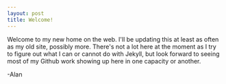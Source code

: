 ```yaml
---
layout: post
title: Welcome!
---
```


Welcome to my new home on the web. I'll be updating this at least as often as my old site, possibly more. There's not a lot here at the moment as I try to figure out what I can or cannot do with Jekyll, but look forward to seeing most of my Github work showing up here in one capacity or another.

-Alan
